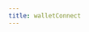 ```yaml
---
title: walletConnect
---
```


<script setup>
const packageName = '@wagmi/vue'
const connectorsPackageName = '@wagmi/vue/connectors'
</script>

<!-- @include: @shared/connectors/walletConnect.md -->
